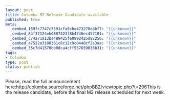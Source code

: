 ```yaml
--- 
layout: post
title: Columba M2 Release Candidate available
published: true
meta: 
  _oembed_159fc7747c5591cfa9cbe473270e8bf7: "{{unknown}}"
  _oembed_84f32124eb6887423f8b4746ec457101: "{{unknown}}"
  _oembed_c74a71a13ba489425fe0892425d82256: "{{unknown}}"
  _oembed_a7522a3108361c8c12c9c0448cf2e3aa: "{{unknown}}"
  _oembed_35c7d41570bb08ca4cff557659038b31: "{{unknown}}"
tags: 
- Columba
type: post
status: publish
---
```

Please, read the full announcement here:http://columba.sourceforge.net/phpBB2/viewtopic.php?t=296This is the release candidate, before the final M2 release scheduled for next week.
